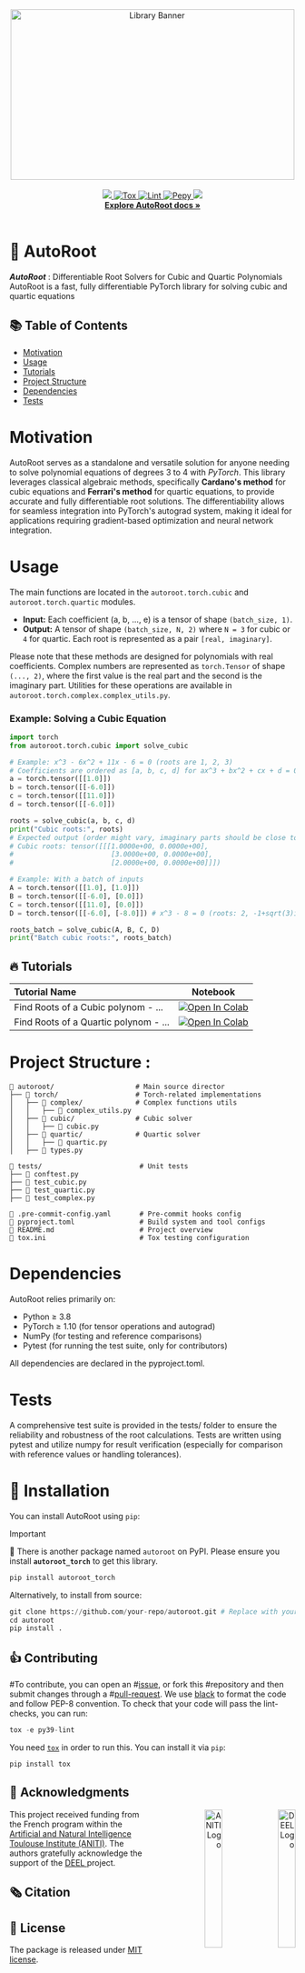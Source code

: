 <div align="center">
        <picture>
                <source media="(prefers-color-scheme: dark)" srcset="./docs/assets/banner.png">
                <source media="(prefers-color-scheme: light)" srcset="./docs/assets/banner.png">
                <img alt="Library Banner" src="./docs/assets/logo.svg" width="500" height="300">
        </picture>
</div>
<br>

<div align="center">
  <a href="#">
        <img src="https://img.shields.io/badge/Python-%E2%89%A53.9-efefef">
    </a>
    <a href="https://github.com/ducoffeM/AutoRoot/actions/workflows/python-tests.yml">
        <img alt="Tox" src="https://github.com/ducoffeM/AutoRoot/actions/workflows/python-tests.yml/badge.svg">
    </a>
    <a href="https://github.com/ducoffeM/AutoRoot/actions/workflows/python-linter.yml">
        <img alt="Lint" src="https://github.com/ducoffeM/AutoRoot/actions/workflows/python-linter.yml/badge.svg">
    </a>
    <a href="https://pepy.tech/project/autoroot_torch">
        <img alt="Pepy" src="https://static.pepy.tech/badge/autoroot_torch">
    </a>
    <a href="#">
        <img src="https://img.shields.io/badge/License-MIT-efefef">
    </a>
    <br>
    <a href="https://ducoffeM.github.io/AutoRoot/"><strong>Explore AutoRoot docs »</strong></a>
</div>
<br>

# 👋 AutoRoot
***AutoRoot*** : Differentiable Root Solvers for Cubic and Quartic Polynomials
AutoRoot is a fast, fully differentiable PyTorch library for solving cubic and quartic equations


## 📚 Table of Contents
- [Motivation](#motivation)
- [Usage](#usage)
- [Tutorials](#tutorials)
- [Project Structure](#project-structure)
- [Dependencies](#dependencies)
- [Tests](#tests)

# Motivation
AutoRoot serves as a standalone and versatile solution for anyone needing to solve polynomial equations of degrees 3 to 4 with *PyTorch*. This library leverages classical algebraic methods, specifically **Cardano's method** for cubic equations and **Ferrari's method** for quartic equations, to provide accurate and fully differentiable root solutions. The differentiability allows for seamless integration into PyTorch's autograd system, making it ideal for applications requiring gradient-based optimization and neural network integration.

# Usage
The main functions are located in the `autoroot.torch.cubic` and `autoroot.torch.quartic` modules.

- **Input:** Each coefficient (a, b, ..., e) is a tensor of shape `(batch_size, 1)`.
- **Output:** A tensor of shape `(batch_size, N, 2)` where `N = 3` for cubic or `4` for quartic. Each root is represented as a pair `[real, imaginary]`.

Please note that these methods are designed for polynomials with real coefficients. Complex numbers are represented as `torch.Tensor` of shape `(..., 2)`, where the first value is the real part and the second is the imaginary part. Utilities for these operations are available in `autoroot.torch.complex.complex_utils.py`.

### Example: Solving a Cubic Equation

```python
import torch
from autoroot.torch.cubic import solve_cubic

# Example: x^3 - 6x^2 + 11x - 6 = 0 (roots are 1, 2, 3)
# Coefficients are ordered as [a, b, c, d] for ax^3 + bx^2 + cx + d = 0
a = torch.tensor([[1.0]])
b = torch.tensor([[-6.0]])
c = torch.tensor([[11.0]])
d = torch.tensor([[-6.0]])

roots = solve_cubic(a, b, c, d)
print("Cubic roots:", roots)
# Expected output (order might vary, imaginary parts should be close to zero):
# Cubic roots: tensor([[[1.0000e+00, 0.0000e+00],
#                        [3.0000e+00, 0.0000e+00],
#                        [2.0000e+00, 0.0000e+00]]])

# Example: With a batch of inputs
A = torch.tensor([[1.0], [1.0]])
B = torch.tensor([[-6.0], [0.0]])
C = torch.tensor([[11.0], [0.0]])
D = torch.tensor([[-6.0], [-8.0]]) # x^3 - 8 = 0 (roots: 2, -1+sqrt(3)i, -1-sqrt(3)i)

roots_batch = solve_cubic(A, B, C, D)
print("Batch cubic roots:", roots_batch)
```

## 🔥 Tutorials

| **Tutorial Name**           | Notebook                                                                                                                                                           |
| :-------------------------- | :----------------------------------------------------------------------------------------------------------------------------------------------------------------: |
| Find Roots of a Cubic polynom - ... | [![Open In Colab](https://colab.research.google.com/assets/colab-badge.svg)](https://colab.research.google.com/github/ducoffeM/jacobinet/blob/main/tutorials/PlottingBackward.ipynb)            |
| Find Roots of a Quartic polynom - ... | [![Open In Colab](https://colab.research.google.com/assets/colab-badge.svg)](https://colab.research.google.com/github/ducoffeM/jacobinet/blob/main/tutorials/CustomOp.ipynb)            |



# Project Structure :
```
📂 autoroot/                    # Main source director
├── 📁 torch/                   # Torch-related implementations
│   ├── 📁 complex/             # Complex functions utils
│   │   ├── 📄 complex_utils.py
│   ├── 📁 cubic/               # Cubic solver
│   │   ├── 📄 cubic.py
│   ├── 📁 quartic/             # Quartic solver
│   │   ├── 📄 quartic.py
│   ├── 📄 types.py

📂 tests/                        # Unit tests
├── 📄 conftest.py
├── 📄 test_cubic.py
├── 📄 test_quartic.py
├── 📄 test_complex.py

📄 .pre-commit-config.yaml       # Pre-commit hooks config
📄 pyproject.toml                # Build system and tool configs
📄 README.md                     # Project overview
📄 tox.ini                       # Tox testing configuration
```
# Dependencies
AutoRoot relies primarily on:
  - Python ≥ 3.8
  - PyTorch ≥ 1.10 (for tensor operations and autograd)
  - NumPy (for testing and reference comparisons)
  - Pytest (for running the test suite, only for contributors)

All dependencies are declared in the pyproject.toml.


# Tests
A comprehensive test suite is provided in the tests/ folder to ensure the reliability and robustness of the root calculations.
Tests are written using pytest and utilize numpy for result verification (especially for comparison with reference values or handling tolerances).


# 🚀 Installation
You can install AutoRoot using `pip`:
> [!IMPORTANT]
> 🚨 There is another package named `autoroot` on PyPI. Please ensure you install **`autoroot_torch`** to get this library.


```python
pip install autoroot_torch
```

Alternatively, to install from source:

```python
git clone https://github.com/your-repo/autoroot.git # Replace with your actual repo URL
cd autoroot
pip install .
```

## 👍 Contributing

#To contribute, you can open an
#[issue](https://github.com/Pruneeuh/AutoRoot/issues), or fork this
#repository and then submit changes through a
#[pull-request](https://github.com/Pruneeuh/AutoRoot/pulls).
We use [black](https://pypi.org/project/black/) to format the code and follow PEP-8 convention.
To check that your code will pass the lint-checks, you can run:

```python
tox -e py39-lint
```

You need [`tox`](https://tox.readthedocs.io/en/latest/) in order to
run this. You can install it via `pip`:

```python
pip install tox
```


## 🙏 Acknowledgments

<div align="right">
  <picture>
    <source media="(prefers-color-scheme: dark)" srcset="https://share.deel.ai/apps/theming/image/logo?useSvg=1&v=10"  width="25%" align="right">
    <source media="(prefers-color-scheme: light)" srcset="https://www.deel.ai/wp-content/uploads/2021/05/logo-DEEL.png"  width="25%" align="right">
    <img alt="DEEL Logo" src="https://www.deel.ai/wp-content/uploads/2021/05/logo-DEEL.png" width="25%" align="right">
  </picture>
  <picture>
    <img alt="ANITI Logo" src="https://aniti.univ-toulouse.fr/wp-content/uploads/2023/06/Capture-decran-2023-06-26-a-09.59.26-1.png" width="25%" align="right">
  </picture>
</div>
This project received funding from the French program within the <a href="https://aniti.univ-toulouse.fr/">Artificial and Natural Intelligence Toulouse Institute (ANITI)</a>. The authors gratefully acknowledge the support of the <a href="https://www.deel.ai/"> DEEL </a> project.


## 🗞️ Citation



## 📝 License

The package is released under <a href="https://choosealicense.com/licenses/mit"> MIT license</a>.
